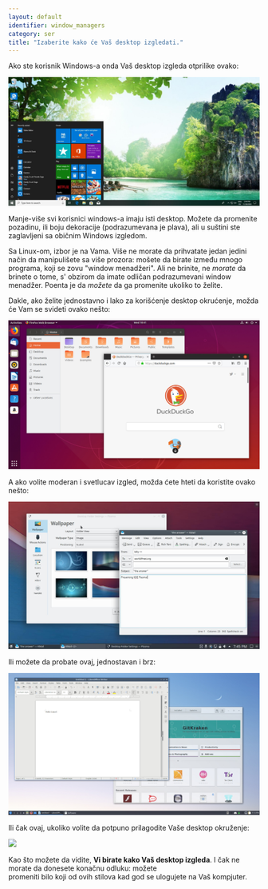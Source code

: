```yaml
---
layout: default
identifier: window_managers
category: ser
title: "Izaberite kako će Vaš desktop izgledati."
---
```


Ako ste korisnik Windows-a onda Vaš desktop izgleda otprilike ovako:

<img src="/img/window_managers_windows_10.jpg" />

Manje-više svi korisnici windows-a imaju isti desktop. Možete da promenite
pozadinu, ili boju dekoracije (podrazumevana je plava), 
ali u suštini ste zaglavljeni sa običnim Windows izgledom.

Sa Linux-om, izbor je na Vama. Više ne morate da prihvatate
jedan jedini način da manipulišete sa više prozora: mošete da birate
između mnogo programa, koji se zovu "window menadžeri". Ali ne brinite,
ne <i>morate</i> da brinete o tome, s' obzirom da imate odličan
podrazumevani window menadžer. Poenta je da <i>možete</i> da ga promenite
ukoliko to želite.

Dakle, ako želite jednostavno i lako za korišćenje desktop 
okrućenje, možda će Vam se svideti ovako nešto:

<img src="/img/window_managers_ubuntu.jpg"/>

A ako volite moderan i svetlucav izgled, možda ćete hteti da koristite
ovako nešto:

<img src="/img/window_managers_kde.jpeg" />

Ili možete da probate ovaj, jednostavan i brz:

<img src="/img/window_managers_lxqt.jpg" />

Ili čak ovaj, ukoliko volite da potpuno prilagodite Vaše desktop 
okruženje:

<img src="/img/window_managers_wm.jpg" />

Kao što možete da vidite, <b>Vi birate kako Vaš desktop izgleda</b>.
I čak ne morate da donesete konačnu odluku: možete  
promeniti bilo koji od ovih stilova kad god se ulogujete na Vaš kompjuter.




